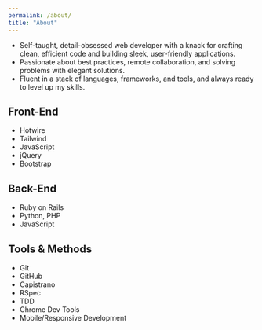```yaml
---
permalink: /about/
title: "About"
---
```


- Self-taught, detail-obsessed web developer with a knack for crafting clean, efficient code and building sleek, user-friendly applications. 
- Passionate about best practices, remote collaboration, and solving problems with elegant solutions. 
- Fluent in a stack of languages, frameworks, and tools, and always ready to level up my skills.

## Front-End
- Hotwire
- Tailwind
- JavaScript
- jQuery
- Bootstrap

## Back-End
- Ruby on Rails
- Python, PHP
- JavaScript

## Tools & Methods
- Git
- GitHub
- Capistrano
- RSpec
- TDD
- Chrome Dev Tools
- Mobile/Responsive Development
